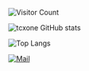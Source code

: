 ![Visitor Count](https://profile-counter.glitch.me/tcxone/count.svg)

![tcxone GitHub stats](https://github-readme-stats.vercel.app/api?username=tcxone&show_icons=true&theme=tokyonight)

![Top Langs](https://github-readme-stats.vercel.app/api/top-langs/?username=tcxone&layout=compact&theme=tokyonight)

[![Mail](https://img.shields.io/badge/-admin@tcxonemail.ml-54BDF2?logo=Mail.RU&logoColor=white&style=for-the-badge)](mailto:admin@tcxonemail.ml)

